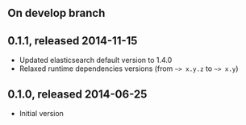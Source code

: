 ## On develop branch

## 0.1.1, released 2014-11-15

* Updated elasticsearch default version to 1.4.0
* Relaxed runtime dependencies versions (from `~> x.y.z` to `~> x.y`)

## 0.1.0, released 2014-06-25

* Initial version
